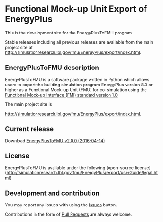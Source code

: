 # Functional Mock-up Unit Export of EnergyPlus

This is the development site for the EnergyPlusToFMU program.

Stable releases including all previous releases are available from the main project site
at http://simulationresearch.lbl.gov/fmu/EnergyPlus/export/index.html.

## EnergyPlusToFMU description

EnergyPlusToFMU is a software package written in Python which allows users to export the building simulation program EnergyPlus version 8.0 or higher as a Functional Mock-up Unit (FMU) for co-simulation using the [Functional Mock-up Interface (FMI) standard version 1.0](https://www.fmi-standard.org)

The main project site is

http://simulationresearch.lbl.gov/fmu/EnergyPlus/export/index.html.

## Current release

Download [EnergyPlusToFMU v2.0.0 (2016-04-14)](https://github.com/lbl-srg/EnergyplusToFMU/releases/download/v2.0.0/EnergyPlusToFMU-v2.0.0.zip)

## License

EnergyPlusToFMU is available under the following [open-source license] (http://simulationresearch.lbl.gov/fmu/EnergyPlus/export/userGuide/legal.html)


## Development and contribution
You may report any issues with using the [Issues](https://github.com/lbl-srg/EnergyplusToFMU/issues) button.

Contributions in the form of [Pull Requests](https://github.com/lbl-srg/EnergyplusToFMU/pulls) are always welcome.
